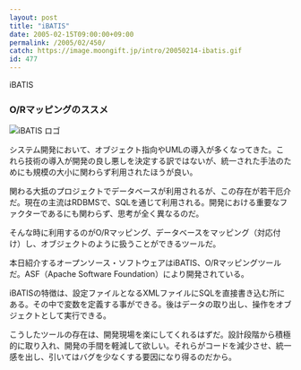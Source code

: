 ```yaml
---
layout: post
title: "iBATIS"
date: 2005-02-15T09:00:00+09:00
permalink: /2005/02/450/
catch: https://image.moongift.jp/intro/20050214-ibatis.gif
id: 477
---
```

iBATIS  
<!--more-->

### O/Rマッピングのススメ
  

![iBATIS ロゴ](https://image.moongift.jp/intro/20050214-ibatis.gif "iBATIS ロゴ")

  

システム開発において、オブジェクト指向やUMLの導入が多くなってきた。これら技術の導入が開発の良し悪しを決定する訳ではないが、統一された手法のためにも規模の大小に関わらず利用されたほうが良い。

  

関わる大抵のプロジェクトでデータベースが利用されるが、この存在が若干厄介だ。現在の主流はRDBMSで、SQLを通じて利用される。開発における重要なファクターであるにも関わらず、思考が全く異なるのだ。

  

そんな時に利用するのがO/Rマッピング、データベースをマッピング（対応付け）し、オブジェクトのように扱うことができるツールだ。

  

本日紹介するオープンソース・ソフトウェアはiBATIS、O/Rマッピングツールだ。ASF（Apache Software Foundation）により開発されている。

  

iBATISの特徴は、設定ファイルとなるXMLファイルにSQLを直接書き込む所にある。その中で変数を定義する事ができる。後はデータの取り出し、操作をオブジェクトとして実行できる。

  

こうしたツールの存在は、開発現場を楽にしてくれるはずだ。設計段階から積極的に取り入れ、開発の手間を軽減して欲しい。それらがコードを減少させ、統一感を出し、引いてはバグを少なくする要因になり得るのだから。

